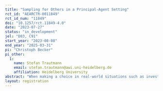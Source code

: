 ```yaml
---
title: "Sampling for Others in a Principal-Agent Setting"
rct_id: "AEARCTR-0011849"
rct_id_num: "11849"
doi: "10.1257/rct.11849-4.0"
date: "2023-07-27"
status: "in_development"
jel: "D83, C91"
start_year: "2023-08-08"
end_year: "2025-03-31"
pi: "Christoph Becker"
pi_other:
  1:
    name: Stefan Trautmann
    email: stefan.trautmann@awi.uni-heidelberg.de
    affiliation: Heidelberg University
abstract: "When making a choice in real-world situations such as investing or making larger purchases, decision makers often trust others’ experience. Commonly, such as in financial advice, there is a principal-agent relationship between decision maker and advisor, with the advisor collecting information by experience for one or multiple clients. Literature on decisions from experience so far has focused mostly on individual decision making, i.e. situations where decision makers gather information for themselves and then make a choice. We aim to provide insights into the linkage between information gathering and actual decision making, when both processes are handled by different persons. We test the fundamentals of such processes in a controlled laboratory setting. We vary the degree of responsibility agents have to collect information by having them either i) just gather information, ii) also provide a recommendation, or iii) also make a choice for the client.  We contrast these results to decision makers collecting information and making decisions for themselves."
layout: registration
---
```


